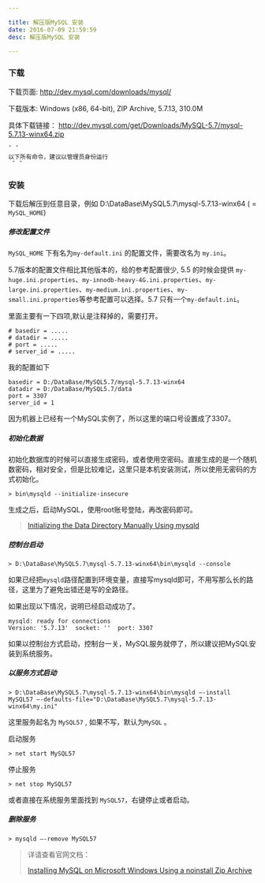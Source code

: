 ```yaml
---

title: 解压版MySQL 安装
date: 2016-07-09 21:59:59
desc: 解压版MySQL 安装

---
```


### 下载

下载页面: http://dev.mysql.com/downloads/mysql/  

下载版本: Windows (x86, 64-bit), ZIP Archive, 5.7.13, 310.0M	

具体下载链接： http://dev.mysql.com/get/Downloads/MySQL-5.7/mysql-5.7.13-winx64.zip

<!--more-->

    ˇ ˇ
    以下所有命令，建议以管理员身份运行
     ˇ ˇ


### 安装

下载后解压到任意目录，例如 D:\DataBase\MySQL5.7\mysql-5.7.13-winx64 ( = `MySQL_HOME`)

##### 修改配置文件

`MySQL_HOME` 下有名为`my-default.ini` 的配置文件，需要改名为 `my.ini`。  

5.7版本的配置文件相比其他版本的，给的参考配置很少, 5.5 的时候会提供 `my-huge.ini.properties`、`my-innodb-heavy-4G.ini.properties`、`my-large.ini.properties`、`my-medium.ini.properties`、`my-small.ini.properties`等参考配置可以选择。5.7 只有一个`my-default.ini`。  

里面主要有一下四项,默认是注释掉的，需要打开。
```
# basedir = .....
# datadir = .....
# port = .....
# server_id = .....
```

我的配置如下
```
basedir = D:/DataBase/MySQL5.7/mysql-5.7.13-winx64
datadir = D:/DataBase/MySQL5.7/data
port = 3307
server_id = 1
```
因为机器上已经有一个MySQL实例了，所以这里的端口号设置成了3307。


##### 初始化数据

初始化数据库的时候可以直接生成密码，或者使用空密码。直接生成的是一个随机数密码，相对安全，但是比较难记，这里只是本机安装测试，所以使用无密码的方式初始化。

```
> bin\mysqld --initialize-insecure
```
生成之后，启动MySQL，使用root账号登陆，再改密码即可。


>[Initializing the Data Directory Manually Using mysqld](http://dev.mysql.com/doc/refman/5.7/en/data-directory-initialization-mysqld.html)

##### 控制台启动

```
> D:\DataBase\MySQL5.7\mysql-5.7.13-winx64\bin\mysqld --console
```
如果已经把`mysqld`路径配置到环境变量，直接写mysqld即可，不用写那么长的路径，这里为了避免出错还是写的全路径。
  
如果出现以下情况，说明已经启动成功了。
```
mysqld: ready for connections
Version: '5.7.13'  socket: ''  port: 3307
```

如果以控制台方式启动，控制台一关，MySQL服务就停了，所以建议把MySQL安装到系统服务。

##### 以服务方式启动

```
> D:\DataBase\MySQL5.7\mysql-5.7.13-winx64\bin\mysqld –-install MySQL57 –-defaults-file="D:\DataBase\MySQL5.7\mysql-5.7.13-winx64\my.ini"
```
这里服务起名为 `MySQL57` , 如果不写，默认为`MySQL` 。

启动服务
```
> net start MySQL57
```

停止服务
```
> net stop MySQL57
```
或者直接在系统服务里面找到 `MySQL57`，右键停止或者启动。


##### 删除服务
```
> mysqld –-remove MySQL57
```



> 详请查看官网文档：  
>
> [Installing MySQL on Microsoft Windows Using a noinstall Zip Archive](http://dev.mysql.com/doc/refman/5.7/en/windows-install-archive.html)
